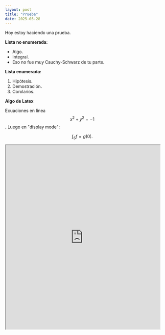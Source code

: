 ```yaml
---
layout: post
title: "Prueba"
date: 2025-05-28
---
```


<script type="text/javascript" async
  src="https://cdn.jsdelivr.net/npm/mathjax@3/es5/tex-mml-chtml.js">
</script>

Hoy estoy haciendo una prueba.

**Lista no enumerada:**
- Algo.
- Integral.
- Eso no fue muy Cauchy-Schwarz de tu parte.

**Lista enumerada:**
1. Hipótesis.
2. Demostración.
3. Corolarios.

**Algo de Latex**

Ecuaciones en línea $$x^2 + y^2 = -1$$. Luego en "display mode":

$$
\int_{S} f = g(0).
$$

<iframe src="https://m1anm3.github.io/assets/IngLin.pdf" width="100%" height="600px">
  Este navegador no soporta PDFs. Puedes descargarlo
  <a href="https://m1anm3.github.io/assets/IngLin.pdf">aquí</a>.
</iframe>
